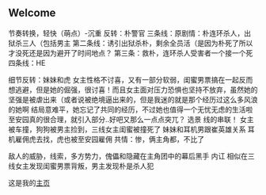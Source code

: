 ## Welcome

节奏转换，轻快（萌点）-沉重
反转：朴警官
三条线：原剧情：朴连环杀人，出狱杀三人（包括男主
第二条线：诱引出狱杀朴，剩余全员活（是因为朴死了所以才没死还是因为避开了时间地点？
第三条：救朴，连环杀人受害者一个接一个死
四条线：HE

细节反转：妹妹和虎
女主性格不讨喜，又有一部分软弱，闺蜜男票搞在一起反而想逃避，但是她的倔强，很讨喜！而且女主面对压力恐惧也坚持不放弃，虽然她的坚强是被虐出来（或者说被绝境逼出来的，但是我迷的就是那个经历过这么多风浪的她啊
结局意难平，她忘记了共同的经历，不过她也值得一个无忧无虑的生活啦
至安园真的很合理，就引入部分..好吧又那么一点点突兀？
选景
线的串联！
女主被车撞，狗狗被男主捡到，三线女主闺蜜被撞死了
妹妹和耳机男跟崔英雄关系
耳机雇佣虎去找，虎也被至安园雇佣
共情：惨，俩主角都，不比了

敌人的威胁，线索，多方势力，傀儡和隐藏在主角团中的幕后黑手
内讧
相似在三线女主发现闺蜜男票背叛，男主发现朴是杀人犯



这是我的[主页](https://judithabc.github.io/)
